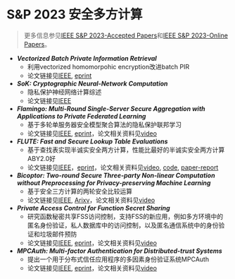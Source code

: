 # S&P 2023 安全多方计算
> 更多信息参见[IEEE S&P 2023-Accepted Papers](https://www.ieee-security.org/TC/SP2023/program-papers.html)和[IEEE S&P 2023-Online Papers](https://ieeexplore.ieee.org/xpl/conhome/10179215/proceeding)。

+ ***Vectorized Batch Private Information Retrieval***
  + 利用vectorized homomorpohic encryption改进batch PIR
  + 论文链接见[IEEE](https://ieeexplore.ieee.org/abstract/document/10179329), [eprint](https://eprint.iacr.org/2022/1262)
+ ***SoK: Cryptographic Neural-Network Computation***
  + 隐私保护神经网络计算综述
  + 论文链接见[IEEE](https://ieeexplore.ieee.org/document/10179483/)
+ ***Flamingo: Multi-Round Single-Server Secure Aggregation with Applications to Private Federated Learning***
  + 基于多轮单服务器安全模型聚合算法的隐私保护联邦学习
  + 论文链接见[IEEE](https://ieeexplore.ieee.org/document/10179434/), [eprint]()，论文相关资料见[video](https://www.youtube.com/watch?v=Jtij2oJax14)
+ ***FLUTE: Fast and Secure Lookup Table Evaluations***
  + 基于查找表实现半诚实安全两方计算，性能比最好的半诚实安全两方计算ABY2.0好
  + 论文链接见[IEEE](https://ieeexplore.ieee.org/document/10179345/)，[eprint](https://eprint.iacr.org/2023/499)，论文相关资料见[video](https://www.youtube.com/watch?v=fO9uEPh8t7M), [code](https://github.com/encryptogroup/FLUTE), [paper-report](https://zhuanlan.zhihu.com/p/623249935)
+ ***Bicoptor: Two-round Secure Three-party Non-linear Computation without Preprocessing for Privacy-preserving Machine Learning***
  + 基于安全三方计算的两轮安全比较运算
  + 论文链接见[IEEE](https://ieeexplore.ieee.org/abstract/document/10179449/), [Arixv](https://arxiv.org/abs/2210.01988)，论文相关资料见[video](https://www.youtube.com/watch?v=oaeycdolvVg)
+ ***Private Access Control for Function Secret Sharing***
  + 研究函数秘密共享FSS访问控制，支持FSS的新应用，例如多方环境中的匿名身份验证，私人数据库中的访问控制，以及匿名通信系统中的身份验证和垃圾邮件预防
  + 论文链接见[IEEE](https://ieeexplore.ieee.org/abstract/document/10179295/), [eprint](https://eprint.iacr.org/2022/1707)，论文相关资料见[video](https://www.youtube.com/watch?v=qhwJPDvIrPY)
+ ***MPCAuth: Multi-factor Authentication for Distributed-trust Systems***
  + 提出一个用于分布式信任应用程序的多因素身份验证系统MPCAuth
  + 论文链接见[IEEE](https://ieeexplore.ieee.org/abstract/document/10179481/), [eprint](https://eprint.iacr.org/2021/342)，论文相关资料见[video](https://www.youtube.com/watch?v=aK6ZdW5zGog)
